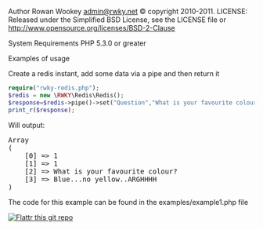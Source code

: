 Author Rowan Wookey admin@rwky.net &copy; copyright 2010-2011.
LICENSE: Released under the Simplified BSD License, see the LICENSE file or http://www.opensource.org/licenses/BSD-2-Clause

System Requirements
PHP 5.3.0 or greater

Examples of usage

Create a redis instant, add some data via a pipe and then return it
```php
require("rwky-redis.php");
$redis = new \RWKY\Redis\Redis();
$response=$redis->pipe()->set("Question","What is your favourite colour?")->set("Answer","Blue...no yellow..ARGHHHH")->get("Question")->get("Answer")->drain();
print_r($response);
```
Will output:
<pre>Array
(
    [0] => 1
    [1] => 1
    [2] => What is your favourite colour?
    [3] => Blue...no yellow..ARGHHHH
)
</pre>
The code for this example can be found in the examples/example1.php file


[![Flattr this git repo](http://api.flattr.com/button/flattr-badge-large.png)](https://flattr.com/submit/auto?user_id=rwky&url=https://github.com/rwky/Rwky-Redis&title=Rwky-Redis&language=en_GB&tags=github&category=software) 
